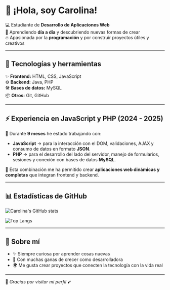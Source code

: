 # 👋 ¡Hola, soy Carolina!

💻 Estudiante de **Desarrollo de Aplicaciones Web**  
🌱 Aprendiendo **día a día** y descubriendo nuevas formas de crear  
🔥 Apasionada por la **programación** y por construir proyectos útiles y creativos  

---

## 🚀 Tecnologías y herramientas

✨ **Frontend:** HTML, CSS, JavaScript  
⚙️ **Backend:** Java, PHP  
🛠️ **Bases de datos:** MySQL  
📦 **Otros:** Git, GitHub  

---

## ⚡ Experiencia en JavaScript y PHP (2024 - 2025)

📅 Durante **9 meses** he estado trabajando con:  
- **JavaScript** → para la interacción con el DOM, validaciones, AJAX y consumo de datos en formato **JSON**.  
- **PHP** → para el desarrollo del lado del servidor, manejo de formularios, sesiones y conexión con bases de datos **MySQL**.  

🌟 Esta combinación me ha permitido crear **aplicaciones web dinámicas y completas** que integran frontend y backend.  

---

## 📊 Estadísticas de GitHub

![Carolina's GitHub stats](https://github-readme-stats.vercel.app/api?username=TU_USUARIO&show_icons=true&theme=radical)

![Top Langs](https://github-readme-stats.vercel.app/api/top-langs/?username=Carolina27&layout=compact&theme=radical)

---

## 🌟 Sobre mí

- ✨ Siempre curiosa por aprender cosas nuevas  
- 🎯 Con muchas ganas de crecer como desarrolladora  
- 🌍 Me gusta crear proyectos que conecten la tecnología con la vida real  

---

🔗 *Gracias por visitar mi perfil 💕*

